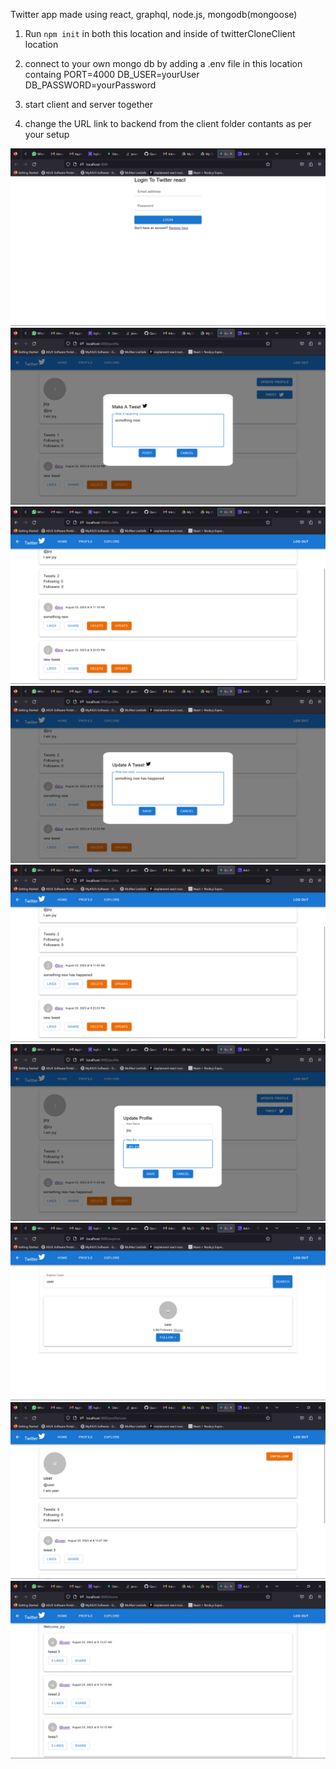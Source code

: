 Twitter app made using react, graphql, node.js, mongodb(mongoose)

1. Run `npm init` in both this location and inside of twitterCloneClient location
2. connect to your own mongo db by adding a .env file in this location containg
PORT=4000
DB_USER=yourUser
DB_PASSWORD=yourPassword

3. start client and server together

4. change the URL link to backend from the client folder contants as per your setup

![](./output/Screenshot%20(8).png)
![](./output/Screenshot%20(9).png)
![](./output/Screenshot%20(10).png)
![](./output/Screenshot%20(11).png)
![](./output/Screenshot%20(12).png)
![](./output/Screenshot%20(13).png)
![](./output/Screenshot%20(14).png)
![](./output/Screenshot%20(15).png)
![](./output/Screenshot%20(16).png)
